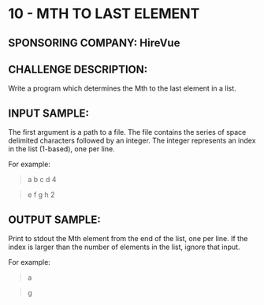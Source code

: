 # 10 - MTH TO LAST ELEMENT
## SPONSORING COMPANY: HireVue
## CHALLENGE DESCRIPTION:

Write a program which determines the Mth to the last element in a list.

## INPUT SAMPLE:

The first argument is a path to a file. The file contains the series of space delimited characters followed by an integer. The integer represents an index in the list (1-based), one per line.

For example:

> a b c d 4

> e f g h 2

## OUTPUT SAMPLE:

Print to stdout the Mth element from the end of the list, one per line. If the index is larger than the number of elements in the list, ignore that input.

For example:

> a

> g
